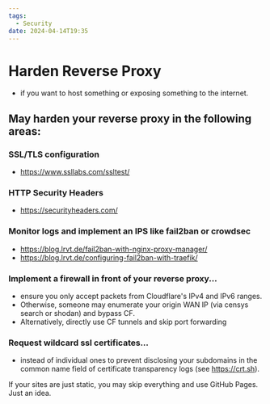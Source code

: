 ```yaml
---
tags:
  - Security
date: 2024-04-14T19:35
---
```

<!-- 2024-04-14-1935 (April 14, 2024 07:35:37 PM) -->
  
# Harden Reverse Proxy
- if you want to host something or exposing something to the internet.

## **May harden your reverse proxy in the following areas:**
  
### **SSL/TLS configuration**
- https://www.ssllabs.com/ssltest/
### **HTTP Security Headers**
- https://securityheaders.com/
### **Monitor logs and implement an IPS like fail2ban or crowdsec**
- https://blog.lrvt.de/fail2ban-with-nginx-proxy-manager/
- https://blog.lrvt.de/configuring-fail2ban-with-traefik/

### Implement a firewall in front of your reverse proxy... 
- ensure you only accept packets from Cloudflare's IPv4 and IPv6 ranges. 
- Otherwise, someone may enumerate your origin WAN IP (via censys search or shodan) and bypass CF. 
- Alternatively, directly use CF tunnels and skip port forwarding

### Request wildcard ssl certificates... 
- instead of individual ones to prevent disclosing your subdomains in the common name field of certificate transparency logs (see https://crt.sh).

If your sites are just static, you may skip everything and use GitHub Pages. Just an idea.
